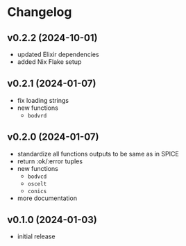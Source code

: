 # Changelog

## v0.2.2 (2024-10-01)

- updated Elixir dependencies
- added Nix Flake setup

## v0.2.1 (2024-01-07)

- fix loading strings
- new functions
  - `bodvrd`

## v0.2.0 (2024-01-07)

- standardize all functions outputs to be same as in SPICE
- return :ok/:error tuples
- new functions
  - `bodvcd`
  - `oscelt`
  - `conics`
- more documentation

## v0.1.0 (2024-01-03)

- initial release
